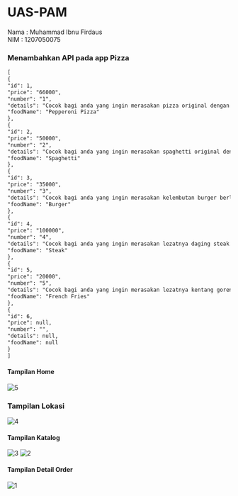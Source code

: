 # UAS-PAM

Nama : Muhammad Ibnu Firdaus <br/>
NIM : 1207050075 <br/>

### Menambahkan API pada app Pizza
```markdown
[
{
"id": 1,
"price": "66000",
"number": "1",
"details": "Cocok bagi anda yang ingin merasakan pizza original dengan taburan keju dan daging asap yang lezat",
"foodName": "Pepperoni Pizza"
},
{
"id": 2,
"price": "50000",
"number": "2",
"details": "Cocok bagi anda yang ingin merasakan spaghetti original dengan bumbu yang oriental",
"foodName": "Spaghetti"
},
{
"id": 3,
"price": "35000",
"number": "3",
"details": "Cocok bagi anda yang ingin merasakan kelembutan burger berlapiskan keju, sayuran dan daging yang tebal",
"foodName": "Burger"
},
{
"id": 4,
"price": "100000",
"number": "4",
"details": "Cocok bagi anda yang ingin merasakan lezatnya daging steak dipadukan dengan kentang yang lezat",
"foodName": "Steak"
},
{
"id": 5,
"price": "20000",
"number": "5",
"details": "Cocok bagi anda yang ingin merasakan lezatnya kentang goreng",
"foodName": "French Fries"
},
{
"id": 6,
"price": null,
"number": "",
"details": null,
"foodName": null
}
]
```
#### Tampilan Home
![5](https://user-images.githubusercontent.com/101255568/209793702-c57efc53-03f3-401d-98a2-43443ca56db2.jpeg)

### Tampilan Lokasi
![4](https://user-images.githubusercontent.com/101255568/209794101-59357ba1-6983-42a5-9926-58d6cac5b472.jpeg)


#### Tampilan Katalog
![3](https://user-images.githubusercontent.com/101255568/209794574-4df20706-4c1c-4254-8fef-5d87c1830247.jpeg)
![2](https://user-images.githubusercontent.com/101255568/209794699-4019aa6f-da79-40c4-98c6-382bc162b0e5.jpeg)


#### Tampilan Detail Order
![1](https://user-images.githubusercontent.com/101255568/209794744-96d9e0ae-8a45-4383-96a2-028325c81e56.jpeg)
